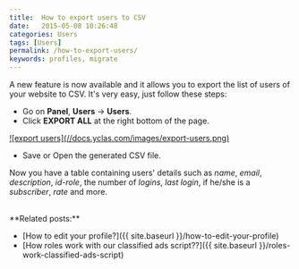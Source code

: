 ```yaml
---
title:  How to export users to CSV
date:   2015-05-08 10:26:48
categories: Users
tags: [Users]
permalink: /how-to-export-users/
keywords: profiles, migrate
---
```

A new feature is now available and it allows you to export the list of users of your website to CSV. It's very easy, just follow these steps:

+ Go on **Panel**, **Users** -> **Users**.
+ Click **EXPORT ALL** at the right bottom of the page.

<a href="{{ site.baseurl }}/images/export-users.png" class="thumbnail gallery-item" data-gallery>
![export users](//docs.yclas.com/images/export-users.png)
</a>

+ Save or Open the generated CSV file.

Now you have a table containing users' details such as _name_, _email_, _description_, _id-role_, the number of _logins_, _last login_, if he/she is a _subscriber_, _rate_ and more.

<br>
**Related posts:**

+ [How to edit your profile?]({{ site.baseurl }}/how-to-edit-your-profile)
+ [How roles work with our classified ads script??]({{ site.baseurl }}/roles-work-classified-ads-script)
